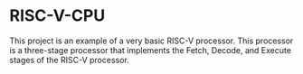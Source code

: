 # RISC-V-CPU
This project is an example of a very basic RISC-V processor. This processor is a three-stage processor that implements the Fetch, Decode, and Execute stages of the RISC-V processor. 

